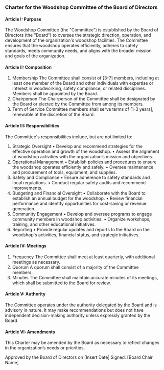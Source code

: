  ### Charter for the Woodshop Committee of the Board of Directors

#### Article I: Purpose
The Woodshop Committee (the "Committee") is established by the Board of Directors (the "Board") to oversee the strategic direction, operation, and development of the organization's woodshop facilities. The Committee ensures that the woodshop operates efficiently, adheres to safety standards, meets community needs, and aligns with the broader mission and goals of the organization.

#### Article II: Composition
1. Membership
The Committee shall consist of [3-7] members, including at least one member of the Board and other individuals with expertise or interest in woodworking, safety compliance, or related disciplines. Members shall be appointed by the Board.
2. Chairperson
The Chairperson of the Committee shall be designated by the Board or elected by the Committee from among its members.
3. Term of Service
Committee members shall serve terms of [1-3 years], renewable at the discretion of the Board.

#### Article III: Responsibilities
The Committee's responsibilities include, but are not limited to:
1.	Strategic Oversight
•	Develop and recommend strategies for the effective operation and growth of the woodshop.
•	Assess the alignment of woodshop activities with the organization’s mission and objectives.
2.	Operational Management
•	Establish policies and procedures to ensure the woodshop operates efficiently and safely.
•	Oversee maintenance and procurement of tools, equipment, and supplies.
3.	Safety and Compliance
•	Ensure adherence to safety standards and local regulations.
•	Conduct regular safety audits and recommend improvements.
4.	Budgeting and Financial Oversight
•	Collaborate with the Board to establish an annual budget for the woodshop.
•	Review financial performance and identify opportunities for cost-saving or revenue generation.
5.	Community Engagement
•	Develop and oversee programs to engage community members in woodshop activities.
•	Organize workshops, training, and other educational initiatives.
6.	Reporting
•	Provide regular updates and reports to the Board on the woodshop's activities, financial status, and strategic initiatives.

#### Article IV: Meetings
1. Frequency
The Committee shall meet at least quarterly, with additional meetings as necessary.
2. Quorum
A quorum shall consist of a majority of the Committee members.
3. Minutes
The Committee shall maintain accurate minutes of its meetings, which shall be submitted to the Board for review.

#### Article V: Authority
The Committee operates under the authority delegated by the Board and is advisory in nature. It may make recommendations but does not have independent decision-making authority unless expressly granted by the Board.

#### Article VI: Amendments
This Charter may be amended by the Board as necessary to reflect changes in the organization’s needs or priorities.

Approved by the Board of Directors on [Insert Date]
Signed:
[Board Chair Name]


 

